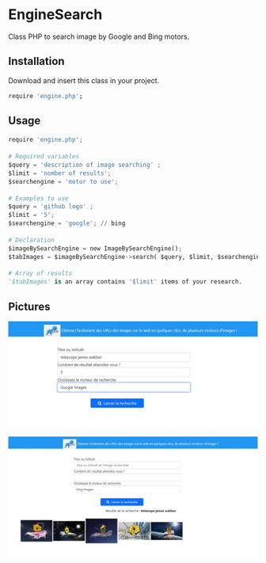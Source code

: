 # EngineSearch

Class PHP to search image by Google and Bing motors.

## Installation

Download and insert this class in your project.

```bash
require 'engine.php';
```

## Usage

```python
require 'engine.php';

# Required variables
$query = 'description of image searching' ;
$limit = 'nomber of results';
$searchengine = 'motor to use';

# Examples to use
$query = 'github logo' ;
$limit = '5';
$searchengine = 'google'; // bing

# Declaration
$imageBySearchEngine = new ImageBySearchEngine();
$tabImages = $imageBySearchEngine->search( $query, $limit, $searchengine );

# Array of results
'$tabImages' is an array contains '$limit' items of your research.

```
## Pictures
![Page project](assets/pageprojet.jpg)

![With results](assets/pageresultat.jpg)
